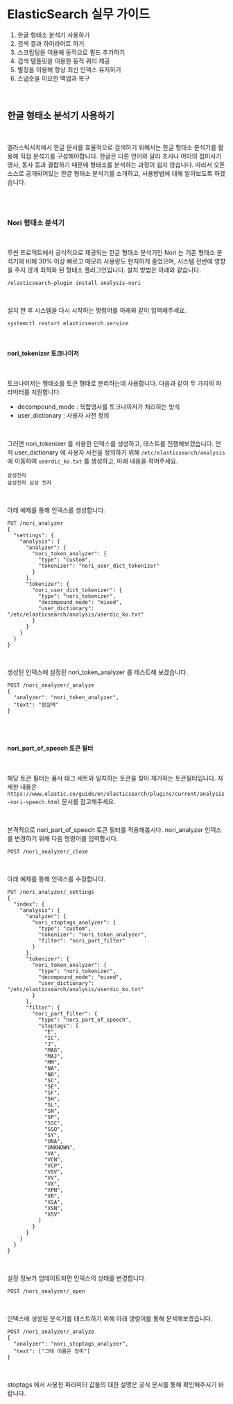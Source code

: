 # ElasticSearch 실무 가이드

1. 한글 형태소 분석기 사용하기
2. 검색 결과 하이라이트 하기
3. 스크립팅을 이용해 동적으로 필드 추가하기
4. 검색 템플릿을 이용한 동적 쿼리 제공
5. 별칭을 이용해 항상 최신 인덱스 유지하기
6. 스냅숏을 이요한 백업과 복구

<br>

## 한글 형태소 분석기 사용하기

<br>
<p>
엘라스틱서치에서 한글 문서를 효율적으로 검색하기 위해서는 한글 형태소 분석기를 활용해 직접 분석기를 구성해야합니다. 한글은 다른 언어와 달리 조사나 어미의 접미사가 명사, 동사 등과 결합하기 때문에 형태소를 분석하는 과정이 쉽지 않습니다. 따라서 오픈소스로 공개되어있는 한글 형태소 분석기를 소개하고, 사용방법에 대해 알아보도록 하겠습니다.
</p>
<br>
<br>

### Nori 형태소 분석기

<br>
<p>
루씬 프로젝트에서 공식적으로 제공되는 한글 형태소 분석기인 Nori 는 기존 형태소 분석기에 비해 30% 이상 빠르고 메모리 사용량도 현저하게 줄었으며, 시스템 전반에 영향을 주지 않게 최적화 된 형태소 플러그인입니다. 설치 방법은 아래와 같습니다.
</p>

```
/elasticsearch-plugin install analysis-nori
```

<br>

설치 한 후 시스템을 다시 시작하는 명령어를 아래와 같이 입력해주세요.

```
systemctl restart elasticsearch.service
```

<br>

#### nori_tokenizer 토크나이저

<br>
<p>
토크나이저는 형태소를 토큰 형태로 분리하는데 사용합니다. 다음과 같이 두 가지의 파라미터를 지원합니다.

<ul>
<li>decompound_mode : 복합명사를 토크나이저가 처리하는 방식</li>
<li>user_dictionary : 사용자 사전 정의</li>
</ul>
</p>

<br>

그러면 nori_tokenizer 를 사용한 인덱스를 생성하고, 테스트를 진행해보겠습니다. 먼저 user_dictionary 에 사용자 사전을 정의하기 위해 <code>/etc/elasticsearch/analysis</code> 에 이동하여 <code>userdic_ko.txt</code> 를 생성하고, 아래 내용을 적어주세요.

```
삼성전자
삼성전자 삼성 전자

```

<br>

아래 예제를 통해 인덱스를 생성합니다.

```
PUT /nori_analyzer
{
  "settings": {
    "analysis": {
      "analyzer": {
        "nori_token_analyzer": {
          "type": "custom",
          "tokenizer": "nori_user_dict_tokenizer"
        }
      },
      "tokenizer": {
        "nori_user_dict_tokenizer": {
          "type": "nori_tokenizer",
          "decompound_mode": "mixed",
          "user_dictionary": "/etc/elasticsearch/analysis/userdic_ko.txt"
        }
      }
    }
  }
}
```

<br>

생성된 인덱스에 설정된 nori_token_analyzer 를 테스트해 보겠습니다.

```
POST /nori_analyzer/_analyze
{
  "analyzer": "nori_token_analyzer",
  "text": "잠실역"
}
```

<br>
<br>

#### nori_part_of_speech 토큰 필터

<br>
<p>
해당 토큰 필터는 품사 태그 세트와 일치하는 토큰을 찾아 제거하는 토큰필터입니다. 자세한 내용은 <code>https://www.elastic.co/guide/en/elasticsearch/plugins/current/analysis-nori-speech.html</code> 문서를 참고해주세요.
</p>

<br>

본격적으로 nori_part_of_speech 토큰 필터를 적용해봅시다. nori_analyzer 인덱스를 변경하기 위해 다음 명령어를 입력합시다.

```
POST /nori_analyzer/_close
```

<br>

아래 예제를 통해 인덱스를 수정합니다.

```
PUT /nori_analyzer/_settings
{
  "index": {
    "analysis": {
      "analyzer": {
        "nori_stoptags_analyzer": {
          "type": "custom",
          "tokenizer": "nori_token_analyzer",
          "filter": "nori_part_filter"
        }
      },
      "tokenizer": {
        "nori_token_analyzer": {
          "type": "nori_tokenizer",
          "decompound_mode": "mixed",
          "user_dictionary": "/etc/elasticsearch/analysis/userdic_ko.txt"
        }
      },
      "filter": {
        "nori_part_filter": {
          "type": "nori_part_of_speech",
          "stoptags": [
            "E",
            "IC",
            "J",
            "MAG",
            "MAJ",
            "MM",
            "NA",
            "NR",
            "SC",
            "SE",
            "SF",
            "SH",
            "SL",
            "SN",
            "SP",
            "SSC",
            "SSO",
            "SY",
            "UNA",
            "UNKNOWN",
            "VA",
            "VCN",
            "VCP",
            "VSV",
            "VV",
            "VX",
            "XPN",
            "XR",
            "XSA",
            "XSN",
            "XSV"
          ]
        }
      }
    }
  }
}
```

<br>

설정 정보가 업데이트되면 인덱스의 상태를 변경합니다.

```
POST /nori_analyzer/_open
```

<br>

인덱스에 생성된 분석기를 테스트하기 위해 아래 명령어를 통해 분석해보겠습니다.

```
POST /nori_analyzer/_analyze
{
  "analyzer": "nori_stoptags_analyzer",
  "text": ["그대 이름은 장미"]
}
```

<br>

stoptags 에서 사용한 파라미터 값들의 대한 설명은 공식 문서를 통해 확인해주시기 바랍니다.

<br>
<br>
